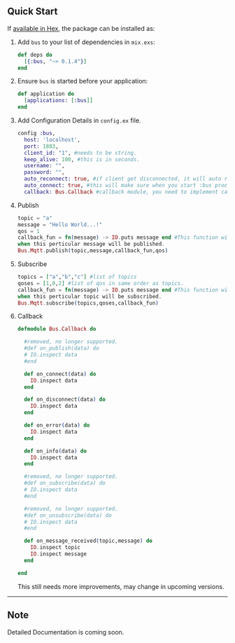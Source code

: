 ## Quick Start

If [available in Hex](https://hex.pm/packages/bus), the package can be installed as:

1. Add `bus` to your list of dependencies in `mix.exs`:

    ```elixir
    def deps do
      [{:bus, "~> 0.1.4"}]
    end
    ```

2. Ensure `bus` is started before your application:

    ```elixir
    def application do
      [applications: [:bus]]
    end
    ```

3. Add Configuration Details in `config.ex` file.

    ```elixir
    config :bus,
      host: 'localhost',
      port: 1883,
      client_id: "1", #needs to be string.
      keep_alive: 100, #this is in seconds.
      username: "",
      password: "",
      auto_reconnect: true, #if client get disconnected, it will auto reconnect.
      auto_connect: true, #this will make sure when you start :bus process, it gets connected autometically
      callback: Bus.Callback #callback module, you need to implement callback inside.
    ```

4. Publish

    ```elixir
    topic = "a"
    message = "Hello World...!"
    qos = 1
    callback_fun = fn(message) -> IO.puts message end #This function will be called
    when this perticular message will be published.
    Bus.Mqtt.publish(topic,message,callback_fun,qos)
    ```

5. Subscribe

    ```elixir
    topics = ["a","b","c"] #list of topics
    qoses = [1,0,2] #list of qos in same order as topics.
    callback_fun = fn(message) -> IO.puts message end #This function will be called
    when this perticular topic will be subscribed.
    Bus.Mqtt.subscribe(topics,qoses,callback_fun)
    ```

6. Callback

    ```elixir
    defmodule Bus.Callback do

      #removed, no longer supported.
      #def on_publish(data) do
      #	IO.inspect data
      #end

      def on_connect(data) do
        IO.inspect data
      end

      def on_disconnect(data) do
        IO.inspect data
      end

      def on_error(data) do
        IO.inspect data
      end

      def on_info(data) do
        IO.inspect data
      end

      #removed, no longer supported.
      #def on_subscribe(data) do
      #	IO.inspect data
      #end

      #removed, no longer supported.
      #def on_unsubscribe(data) do
      #	IO.inspect data
      #end

      def on_message_received(topic,message) do
        IO.inspect topic
        IO.inspect message
      end

    end
    ```

    This still needs more improvements, may change in upcoming versions.

---

## Note

Detailed Documentation is coming soon.
